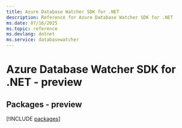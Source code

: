 ```yaml
---
title: Azure Database Watcher SDK for .NET
description: Reference for Azure Database Watcher SDK for .NET
ms.date: 07/16/2025
ms.topic: reference
ms.devlang: dotnet
ms.service: databasewatcher
---
```

# Azure Database Watcher SDK for .NET - preview
## Packages - preview
[!INCLUDE [packages](database-watcher-index.md)]